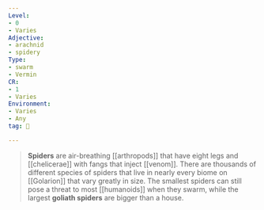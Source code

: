 ```yaml
---
Level:
- 0
- Varies
Adjective:
- arachnid
- spidery
Type:
- swarm
- Vermin
CR:
- 1
- Varies
Environment:
- Varies
- Any
tag: 👹

---
```



> **Spiders** are air-breathing [[arthropods]] that have eight legs and [[chelicerae]] with fangs that inject [[venom]]. There are thousands of different species of spiders that live in nearly every biome on [[Golarion]] that vary greatly in size. The smallest spiders can still pose a threat to most [[humanoids]] when they swarm, while the largest **goliath spiders** are bigger than a house.




